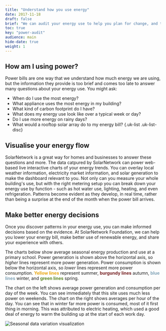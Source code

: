 ```yaml
---
title: "Understand how you use energy"
date: 2017-11-18
draft: false
brief: "We can audit your energy use to help you plan for change, and to understand the effects of any changes you make."
toc: true
key: "power-audit"
audience: main
hide-date: true
weight: 1
---
```

## How am I using power?

Power bills are one way that we understand how much energy we are using, but the information they
provide is too brief and comes too late to answer many questions about your energy use. You might
ask:

 * When do I use the most energy?
 * What appliance uses the most energy in my building?
 * What kind of carbon footprint do I have?
 * What does my energy use look like over a typical week or day?
 * Do I use more energy on rainy days?
 * What would a rooftop solar array do to my energy bill?
{.uk-list .uk-list-disc}

## Visualise your energy flow

SolarNetwork is a great way for homes and businesses to answer these questions and more. The data
catpured by SolarNetwork can power web-based live interactive charts of your energy trends. You can
overlay local weather information, electricity market information, and solar generation to make the
dashboard relevant to you. Not only can you measure your whole building's use, but with the right
metering setup you can break down your energy use by function - such as hot water use, lighting,
heating, and even refrigeration.  Patterns become evident as they develop, in real time, rather than
being a surprise at the end of the month when the power bill arrives.

## Make better energy decisions

Once you discover patterns in your energy use, you can make informed decisions based on the
evidence. At SolarNetwork Foundation, we can help you lower your energy bill, make better use of
renewable energy, and share your experience with others.

The charts below show average seasonal energy production and use at a primary school. Power
generation is shown above the horizontal axis, so _higher_ lines represent more power generation.
Power consumption is shown below the horizontal axis, so _lower_ lines represent more power
consumption. <span style="color: rgb(233, 167, 18); font-weight: 700;">Yellow lines</span> represent
summer, <span style="color: rgb(118, 33, 35); font-weight: 700;">burgundy lines</span> autumn, <span
style="color: rgb(128, 163, 183); font-weight: 700;">blue lines</span> winter, and <span
style="color: rgb(92, 135, 38); font-weight: 700;">green lines</span> spring.

The chart on the left shows average power generation and consumption per day of the week. You can
see immediately that this site uses much less power on weekends. The chart on the right shows
averages per hour of the day. You can see that in winter far more power is consumed, most of it
first thing in morning. This was attributed to electric heating, which used a good deal of energy to
warm the building up at the start of each work day.

![Seasonal data variation visualization](/img/services/seasonal-energy-1620x512.png)

